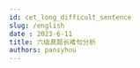 ```yaml
---
id: cet_long_difficult_sentence
slug: /english
date : 2023-6-11
title: 六级真题长难句分析
authors: pansyhou
---
```




